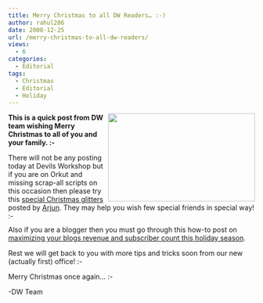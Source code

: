 ```yaml
---
title: Merry Christmas to all DW Readers… :-)
author: rahul286
date: 2008-12-25
url: /merry-christmas-to-all-dw-readers/
views:
  - 6
categories:
  - Editorial
tags:
  - Christmas
  - Editorial
  - Holiday
---
```

<img class="wp-image-53791" style="margin-left: 0px;margin-right: 0px" height="180" src="http://cdn.devilsworkshop.org/files/2008/12/christmas-2.gif" width="300" align="right" /> **This is a quick post from DW team wishing Merry Christmas to all of you and your family. <img src="http://devilsworkshop.org/wp-includes/images/smilies/simple-smile.png" alt=":-)" class="wp-smiley" style="height: 1em; max-height: 1em;" />**

There will not be any posting today at Devils Workshop but if you are on Orkut and missing scrap-all scripts on this occasion then please try this [special Christmas glitters][1] posted by [Arjun][2]. They may help you wish few special friends in special way! <img src="http://devilsworkshop.org/wp-includes/images/smilies/simple-smile.png" alt=":-)" class="wp-smiley" style="height: 1em; max-height: 1em;" />

Also if you are a blogger then you must go through this how-to post on [maximizing your blogs revenue and subscriber count this holiday season][3].

Rest we will get back to you with more tips and tricks soon from our new (actually first) office! <img src="http://devilsworkshop.org/wp-includes/images/smilies/simple-smile.png" alt=":-)" class="wp-smiley" style="height: 1em; max-height: 1em;" />

Merry Christmas once again… <img src="http://devilsworkshop.org/wp-includes/images/smilies/simple-smile.png" alt=":-)" class="wp-smiley" style="height: 1em; max-height: 1em;" />

-DW Team

 [1]: http://devilsworkshop.org/christmas-glitters-for-orkut-scraps/
 [2]: http://devilsworkshop.org/author/arjunskumar47/
 [3]: http://devilsworkshop.org/how-to-make-more-readers-and-money-this-holiday-season/
